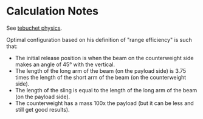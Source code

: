 # Calculation Notes

See [tebuchet physics](https://www.real-world-physics-problems.com/trebuchet-physics.html).

Optimal configuration based on his definition of "range efficiency" is such that:

- The initial release position is when the beam on the counterweight side makes an angle of 45° with the vertical. 
- The length of the long arm of the beam (on the payload side) is 3.75 times the length of the short arm of the beam (on the counterweight side). 
- The length of the sling is equal to the length of the long arm of the beam (on the payload side).
- The counterweight has a mass 100x the payload (but it can be less and still get good results).

